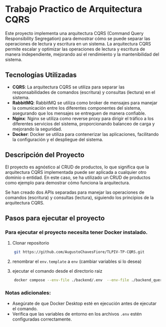 # Trabajo Practico de Arquitectura CQRS

Este proyecto implementa una arquitectura CQRS (Command Query Responsibility Segregation) para demostrar cómo se puede separar las operaciones de lectura y escritura en un sistema. La arquitectura CQRS permite escalar y optimizar las operaciones de lectura y escritura de manera independiente, mejorando así el rendimiento y la mantenibilidad del sistema.

## Tecnologías Utilizadas

- **CQRS**: La arquitectura CQRS se utiliza para separar las responsabilidades de comandos (escritura) y consultas (lectura) en el sistema.
- **RabbitMQ**: RabbitMQ se utiliza como broker de mensajes para manejar la comunicación entre los diferentes componentes del sistema, asegurando que los mensajes se entreguen de manera confiable.
- **Nginx**: Nginx se utiliza como reverse proxy para dirigir el tráfico a los diferentes servicios del sistema, proporcionando balanceo de carga y mejorando la seguridad.
- **Docker**: Docker se utiliza para contenerizar las aplicaciones, facilitando la configuración y el despliegue del sistema.

## Descripción del Proyecto

El proyecto es agnóstico al CRUD de productos, lo que significa que la arquitectura CQRS implementada puede ser aplicada a cualquier otro dominio o entidad. En este caso, se ha utilizado un CRUD de productos como ejemplo para demostrar cómo funciona la arquitectura.

Se han creado dos APIs separadas para manejar las operaciones de comandos (escritura) y consultas (lectura), siguiendo los principios de la arquitectura CQRS.

## Pasos para ejecutar el proyecto

### Para ejecutar el proyecto necesita tener Docker instalado.

1. Clonar repositorio

```bash
    git https://github.com/AugustoChavesFiore/TLPIV-TP-CQRS.git
```

2. renombrar el `env.template` a `env` (cambiar variables si lo desea)

3. ejecutar el comando desde el directorio raiz

```bash
    docker compose --env-file ./backend/.env  --env-file ./backend_querys/.env  --env-file ./cqrs-frontend/.env up --build -d
```

### Notas adicionales:

- Asegúrate de que Docker Desktop esté en ejecución antes de ejecutar el comando.
- Verifica que las variables de entorno en los archivos `.env` estén configuradas correctamente.

